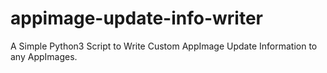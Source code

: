 # appimage-update-info-writer
A Simple Python3 Script to Write Custom AppImage Update Information to any AppImages.
